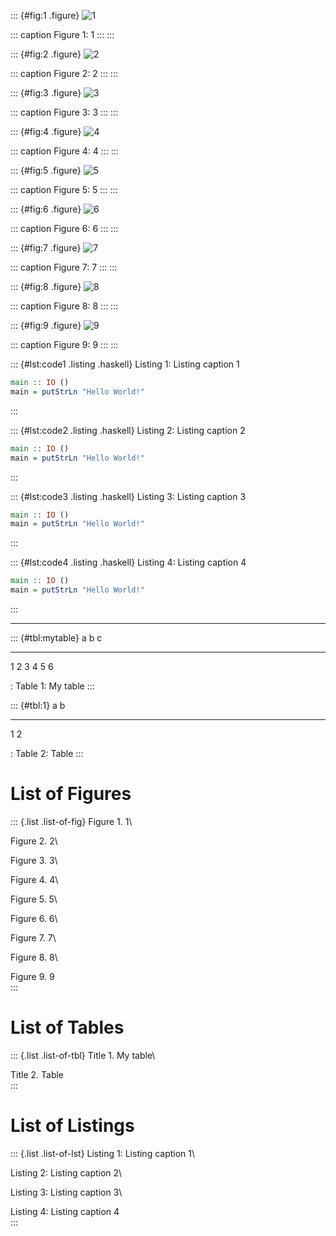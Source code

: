 ::: {#fig:1 .figure}
![1](fig1.png)

::: caption
Figure 1: 1
:::
:::

::: {#fig:2 .figure}
![2](fig2.png)

::: caption
Figure 2: 2
:::
:::

::: {#fig:3 .figure}
![3](fig3.png)

::: caption
Figure 3: 3
:::
:::

::: {#fig:4 .figure}
![4](fig4.png)

::: caption
Figure 4: 4
:::
:::

::: {#fig:5 .figure}
![5](fig5.png)

::: caption
Figure 5: 5
:::
:::

::: {#fig:6 .figure}
![6](fig6.png)

::: caption
Figure 6: 6
:::
:::

::: {#fig:7 .figure}
![7](fig7.png)

::: caption
Figure 7: 7
:::
:::

::: {#fig:8 .figure}
![8](fig8.png)

::: caption
Figure 8: 8
:::
:::

::: {#fig:9 .figure}
![9](fig9.png)

::: caption
Figure 9: 9
:::
:::

::: {#lst:code1 .listing .haskell}
Listing 1: Listing caption 1

``` haskell
main :: IO ()
main = putStrLn "Hello World!"
```
:::

::: {#lst:code2 .listing .haskell}
Listing 2: Listing caption 2

``` haskell
main :: IO ()
main = putStrLn "Hello World!"
```
:::

::: {#lst:code3 .listing .haskell}
Listing 3: Listing caption 3

``` haskell
main :: IO ()
main = putStrLn "Hello World!"
```
:::

::: {#lst:code4 .listing .haskell}
Listing 4: Listing caption 4

``` haskell
main :: IO ()
main = putStrLn "Hello World!"
```
:::

------------------------------------------------------------------------

::: {#tbl:mytable}
  a   b   c
  --- --- ---
  1   2   3
  4   5   6

  : Table 1: My table
:::

::: {#tbl:1}
  a   b
  --- ---
  1   2

  : Table 2: Table
:::

# List of Figures

::: {.list .list-of-fig}
Figure 1. 1\

Figure 2. 2\

Figure 3. 3\

Figure 4. 4\

Figure 5. 5\

Figure 6. 6\

Figure 7. 7\

Figure 8. 8\

Figure 9. 9\
:::

# List of Tables

::: {.list .list-of-tbl}
Title 1. My table\

Title 2. Table\
:::

# List of Listings

::: {.list .list-of-lst}
Listing 1: Listing caption 1\

Listing 2: Listing caption 2\

Listing 3: Listing caption 3\

Listing 4: Listing caption 4\
:::
